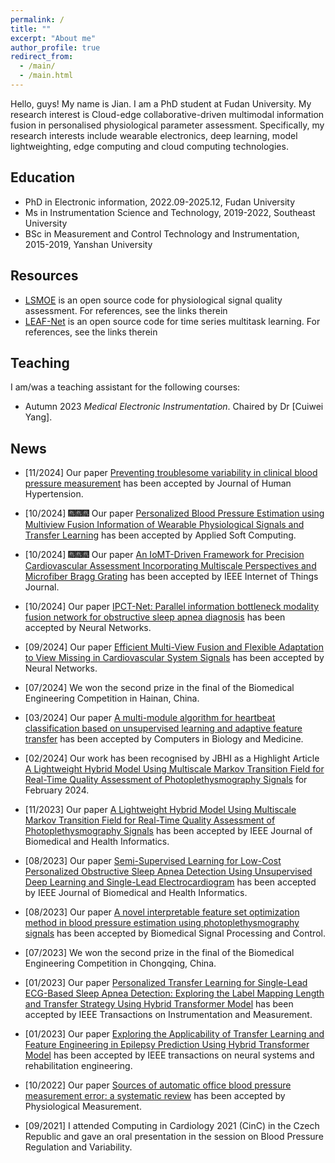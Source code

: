 ```yaml
---
permalink: /
title: ""
excerpt: "About me"
author_profile: true
redirect_from: 
  - /main/
  - /main.html
---
```


Hello, guys! My name is Jian. I am a PhD student at Fudan University. My research interest is Cloud-edge collaborative-driven multimodal information fusion in personalised physiological parameter assessment. Specifically, my research interests include wearable electronics, deep learning, model lightweighting, edge computing and cloud computing technologies.

## Education 
- PhD in Electronic information, 2022.09-2025.12, <span class="grey">Fudan University</span>
- Ms in Instrumentation Science and Technology, 2019-2022, <span class="grey">Southeast University</span>
- BSc in Measurement and Control Technology and Instrumentation, 2015-2019, <span class="grey">Yanshan University</span>

## Resources
- [LSMOE](https://github.com/liuyisi123/Leaf_Net) is an open source code for physiological signal quality assessment. For references, see the links therein
- [LEAF-Net](https://github.com/liuyisi123/LSMOE) is an open source code for time series multitask learning. For references, see the links therein

## Teaching
I am/was a teaching assistant for the following courses:
- Autumn 2023 *Medical Electronic Instrumentation*. Chaired by Dr [Cuiwei Yang].

## News
- [11/2024] Our paper [Preventing troublesome variability in clinical blood pressure measurement](https://www.nature.com/articles/s41371-024-00978-3#citeas) has been accepted by Journal of Human Hypertension.

- [10/2024] 🎆🎆🎆 Our paper [Personalized Blood Pressure Estimation using Multiview Fusion Information of Wearable Physiological Signals and Transfer Learning](https://www.sciencedirect.com/science/article/abs/pii/S1568494624011645?via%3Dihub) has been accepted by Applied Soft Computing.

- [10/2024] 🎆🎆🎆 Our paper [An IoMT-Driven Framework for Precision Cardiovascular Assessment Incorporating Multiscale Perspectives and Microfiber Bragg Grating](https://ieeexplore.ieee.org/document/10722856/) has been accepted by IEEE Internet of Things Journal.

- [10/2024] Our paper [IPCT-Net: Parallel information bottleneck modality fusion network for obstructive sleep apnea diagnosis](https://www.sciencedirect.com/science/article/pii/S0893608024007603?via%3Dihub) has been accepted by Neural Networks.

- [09/2024] Our paper [Efficient Multi-View Fusion and Flexible Adaptation to View Missing in Cardiovascular System Signals](https://www.sciencedirect.com/science/article/pii/S0893608024006841?via%3Dihub) has been accepted by Neural Networks.

- [07/2024] We won the second prize in the final of the Biomedical Engineering Competition in Hainan, China.
  
- [03/2024] Our paper [A multi-module algorithm for heartbeat classification based on unsupervised learning and adaptive feature transfer](https://www.sciencedirect.com/science/article/abs/pii/S0010482524001562?via%3Dihub) has been accepted by Computers in Biology and Medicine.

- [02/2024] Our work has been recognised by JBHI as a Highlight Article [A Lightweight Hybrid Model Using Multiscale Markov Transition Field for Real-Time Quality Assessment of Photoplethysmography Signals](https://www.embs.org/jbhi/articles/february-2024-highlights/) for February 2024.

- [11/2023] Our paper [A Lightweight Hybrid Model Using Multiscale Markov Transition Field for Real-Time Quality Assessment of Photoplethysmography Signals]() has been accepted by IEEE Journal of Biomedical and Health Informatics.

- [08/2023] Our paper [Semi-Supervised Learning for Low-Cost Personalized Obstructive Sleep Apnea Detection Using Unsupervised Deep Learning and Single-Lead Electrocardiogram](https://www.sciencedirect.com/science/article/abs/pii/S1746809423006171?via%3Dihub) has been accepted by IEEE Journal of Biomedical and Health Informatics.

- [08/2023] Our paper [A novel interpretable feature set optimization method in blood pressure estimation using photoplethysmography signals](https://ieeexplore.ieee.org/document/10214652) has been accepted by Biomedical Signal Processing and Control.

- [07/2023] We won the second prize in the final of the Biomedical Engineering Competition in Chongqing, China.

- [01/2023] Our paper [Personalized Transfer Learning for Single-Lead ECG-Based Sleep Apnea Detection: Exploring the Label Mapping Length and Transfer Strategy Using Hybrid Transformer Model](https://ieeexplore.ieee.org/document/10243153) has been accepted by IEEE Transactions on Instrumentation and Measurement.

- [01/2023] Our paper [Exploring the Applicability of Transfer Learning and Feature Engineering in Epilepsy Prediction Using Hybrid Transformer Model](https://ieeexplore.ieee.org/document/10046136) has been accepted by IEEE transactions on neural systems and rehabilitation engineering.

- [10/2022] Our paper [Sources of automatic office blood pressure measurement error: a systematic review](https://iopscience.iop.org/article/10.1088/1361-6579/ac890e) has been accepted by Physiological Measurement.

- [09/2021] I attended Computing in Cardiology 2021 (CinC) in the Czech Republic and gave an oral presentation in the session on Blood Pressure Regulation and Variability.  

<!-- ## Contact
### Email
liuj22@m.fudan.edu.cn

### Address
No.2005 Songhu Road \
Yangpu District \
SHANGHAI \
CN -->
